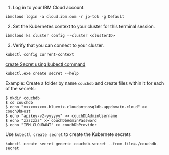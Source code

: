 1. Log in to your IBM Cloud account.
```
ibmcloud login -a cloud.ibm.com -r jp-tok -g Default
```

2. Set the Kubernetes context to your cluster for this terminal session.
```
ibmcloud ks cluster config --cluster <clusterID>
```

3. Verify that you can connect to your cluster.
```
kubectl config current-context
```

[create Secret using kubectl command](https://kubernetes.io/docs/tasks/configmap-secret/managing-secret-using-kubectl/)
```
kubectl.exe create secret --help
```

Example:
Create a folder by name `couchdb` and create files within it for each of the secrets:
```
$ mkdir couchdb
$ cd couchdb
$ echo "xxxxxxxxxx-bluemix.cloudantnosqldb.appdomain.cloud" >> couchDbHost
$ echo "apikey-v2-yyyyyy" >> couchDbAdminUsername
$ echo "zzzzzzz" >> couchDbAdminPassword
$ echo "IBM_CLOUDANT" >> couchDbProvider
```

Use `kubectl create secret` to create the Kubernete secrets
```
kubectl create secret generic couchdb-secret --from-file=./couchdb-secret
```
